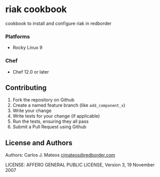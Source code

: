 # riak cookbook

cookbook to install and configure riak in redborder

### Platforms

- Rocky Linux 9

### Chef

- Chef 12.0 or later

## Contributing

1. Fork the repository on Github
2. Create a named feature branch (like `add_component_x`)
3. Write your change
4. Write tests for your change (if applicable)
5. Run the tests, ensuring they all pass
6. Submit a Pull Request using Github

## License and Authors

Authors: Carlos J. Mateos <cjmateos@redborder.com>

LICENSE: AFFERO GENERAL PUBLIC LICENSE, Version 3, 19 November 2007

